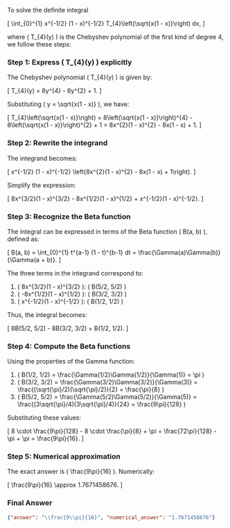 To solve the definite integral 

\[
\int_{0}^{1} x^{-1/2} (1 - x)^{-1/2} T_{4}\left(\sqrt{x(1 - x)}\right) dx,
\]

where \( T_{4}(y) \) is the Chebyshev polynomial of the first kind of degree 4, we follow these steps:

### Step 1: Express \( T_{4}(y) \) explicitly
The Chebyshev polynomial \( T_{4}(y) \) is given by:

\[
T_{4}(y) = 8y^{4} - 8y^{2} + 1.
\]

Substituting \( y = \sqrt{x(1 - x)} \), we have:

\[
T_{4}\left(\sqrt{x(1 - x)}\right) = 8\left(\sqrt{x(1 - x)}\right)^{4} - 8\left(\sqrt{x(1 - x)}\right)^{2} + 1 = 8x^{2}(1 - x)^{2} - 8x(1 - x) + 1.
\]

### Step 2: Rewrite the integrand
The integrand becomes:

\[
x^{-1/2} (1 - x)^{-1/2} \left(8x^{2}(1 - x)^{2} - 8x(1 - x) + 1\right).
\]

Simplify the expression:

\[
8x^{3/2}(1 - x)^{3/2} - 8x^{1/2}(1 - x)^{1/2} + x^{-1/2}(1 - x)^{-1/2}.
\]

### Step 3: Recognize the Beta function
The integral can be expressed in terms of the Beta function \( B(a, b) \), defined as:

\[
B(a, b) = \int_{0}^{1} t^{a-1} (1 - t)^{b-1} dt = \frac{\Gamma(a)\Gamma(b)}{\Gamma(a + b)}.
\]

The three terms in the integrand correspond to:

1. \( 8x^{3/2}(1 - x)^{3/2} \): \( B(5/2, 5/2) \)
2. \( -8x^{1/2}(1 - x)^{1/2} \): \( B(3/2, 3/2) \)
3. \( x^{-1/2}(1 - x)^{-1/2} \): \( B(1/2, 1/2) \)

Thus, the integral becomes:

\[
8B(5/2, 5/2) - 8B(3/2, 3/2) + B(1/2, 1/2).
\]

### Step 4: Compute the Beta functions
Using the properties of the Gamma function:

1. \( B(1/2, 1/2) = \frac{\Gamma(1/2)\Gamma(1/2)}{\Gamma(1)} = \pi \)
2. \( B(3/2, 3/2) = \frac{\Gamma(3/2)\Gamma(3/2)}{\Gamma(3)} = \frac{(\sqrt{\pi}/2)(\sqrt{\pi}/2)}{2} = \frac{\pi}{8} \)
3. \( B(5/2, 5/2) = \frac{\Gamma(5/2)\Gamma(5/2)}{\Gamma(5)} = \frac{(3\sqrt{\pi}/4)(3\sqrt{\pi}/4)}{24} = \frac{9\pi}{128} \)

Substituting these values:

\[
8 \cdot \frac{9\pi}{128} - 8 \cdot \frac{\pi}{8} + \pi = \frac{72\pi}{128} - \pi + \pi = \frac{9\pi}{16}.
\]

### Step 5: Numerical approximation
The exact answer is \( \frac{9\pi}{16} \). Numerically:

\[
\frac{9\pi}{16} \approx 1.7671458676.
\]

### Final Answer
```json
{"answer": "\\frac{9\\pi}{16}", "numerical_answer": "1.7671458676"}
```